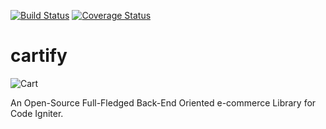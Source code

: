 [![Build Status](https://travis-ci.org/francis94c/openapi-parser.svg?branch=master)](https://travis-ci.org/francis94c/openapi-parser) [![Coverage Status](https://coveralls.io/repos/github/francis94c/openapi-parser/badge.svg?branch=master)](https://coveralls.io/github/francis94c/openapi-parser?branch=master)

# cartify

![Cart](https://res.cloudinary.com/francis94c/image/upload/c_scale,w_200/v1563893646/cart-logo-design-png-6.png)

An Open-Source Full-Fledged Back-End Oriented e-commerce Library for Code Igniter.
